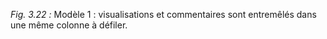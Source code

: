 *Fig. 3.22 :* Modèle 1 : visualisations et commentaires sont entremêlés dans une même colonne à défiler.  